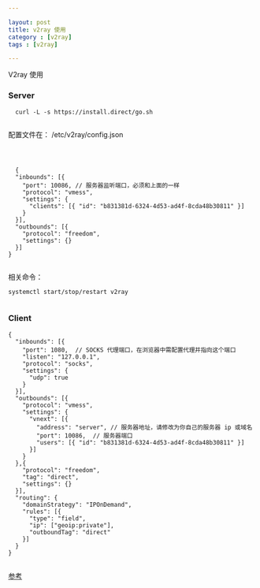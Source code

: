 ```yaml
---

layout: post
title: v2ray 使用
category : [v2ray]
tags : [v2ray]

---
```


V2ray 使用

### Server 

``` 
  curl -L -s https://install.direct/go.sh
  
```

配置文件在：  /etc/v2ray/config.json 

```
  
  
  
  {
  "inbounds": [{
    "port": 10086, // 服务器监听端口，必须和上面的一样
    "protocol": "vmess",
    "settings": {
      "clients": [{ "id": "b831381d-6324-4d53-ad4f-8cda48b30811" }]
    }
  }],
  "outbounds": [{
    "protocol": "freedom",
    "settings": {}
  }]
}
  
```

相关命令： 


``` 
systemctl start/stop/restart v2ray


```

### Client 

``` 
{
  "inbounds": [{
    "port": 1080,  // SOCKS 代理端口，在浏览器中需配置代理并指向这个端口
    "listen": "127.0.0.1",
    "protocol": "socks",
    "settings": {
      "udp": true
    }
  }],
  "outbounds": [{
    "protocol": "vmess",
    "settings": {
      "vnext": [{
        "address": "server", // 服务器地址，请修改为你自己的服务器 ip 或域名
        "port": 10086,  // 服务器端口
        "users": [{ "id": "b831381d-6324-4d53-ad4f-8cda48b30811" }]
      }]
    }
  },{
    "protocol": "freedom",
    "tag": "direct",
    "settings": {}
  }],
  "routing": {
    "domainStrategy": "IPOnDemand",
    "rules": [{
      "type": "field",
      "ip": ["geoip:private"],
      "outboundTag": "direct"
    }]
  }
}

```

## 
[参考](https://www.v2ray.com/chapter_00/start.html)
        
